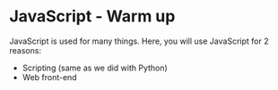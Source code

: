 # JavaScript - Warm up

JavaScript is used for many things. Here, you will use JavaScript for 2 reasons:
* Scripting (same as we did with Python)
* Web front-end

